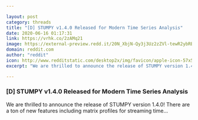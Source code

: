 ```yaml
---

layout: post
category: threads
title: "[D] STUMPY v1.4.0 Released for Modern Time Series Analysis"
date: 2020-06-16 01:17:31
link: https://vrhk.co/2zAMq21
image: https://external-preview.redd.it/20N_XbjN-Qy3j3Uz2zZVl-tewR2ybRBFzl4S68BcHKE.jpg?width=1200&height=628.272251309&auto=webp&crop=1200:628.272251309,smart&s=94ceb56989ccef7832067620d953c3b870e5d48e
domain: reddit.com
author: "reddit"
icon: http://www.redditstatic.com/desktop2x/img/favicon/apple-icon-57x57.png
excerpt: "We are thrilled to announce the release of STUMPY version 1.4.0! There are a ton of new features including matrix profiles for streaming time..."

---
```


### [D] STUMPY v1.4.0 Released for Modern Time Series Analysis

We are thrilled to announce the release of STUMPY version 1.4.0! There are a ton of new features including matrix profiles for streaming time...